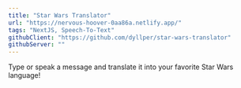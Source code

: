 ```yaml
---
title: "Star Wars Translator"
url: "https://nervous-hoover-0aa86a.netlify.app/"
tags: "NextJS, Speech-To-Text"
githubClient: "https://github.com/dyllper/star-wars-translator"
githubServer: ""
---
```


Type or speak a message and translate it into your favorite Star Wars language!
